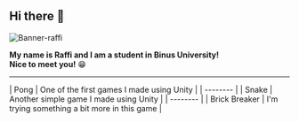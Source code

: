 ## Hi there 👋

![Banner-raffi](https://github.com/raffiwr/raffiwr/assets/145559021/e24d4a46-d6aa-424e-a598-684ad9489dd8)

**My name is Raffi and I am a student in Binus University!**\
**Nice to meet you!** 😁

-----


| Pong | One of the first games I made using Unity |
| -------- |
| Snake | Another simple game I made using Unity |
| -------- |
| Brick Breaker | I'm trying something a bit more in this game |



<!--
**raffiwr/raffiwr** is a ✨ _special_ ✨ repository because its `README.md` (this file) appears on your GitHub profile.



